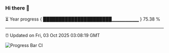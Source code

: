 ### Hi there 👋

⏳ Year progress { ██████████████████████▁▁▁▁▁▁▁▁ } 75.38 %

---

⏰ Updated on Fri, 03 Oct 2025 03:08:19 GMT

![Progress Bar CI](https://github.com/IshwaranRudhara/GIT-ACTION/workflows/Progress%20Bar%20CI/badge.svg)
